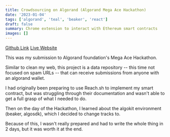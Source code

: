 ```yaml
---
title: Crowdsourcing on Algorand (Algorand Mega Ace Hackathon)
date: '2023-01-04'
tags: ['algorand', 'teal', 'beaker', 'react']
draft: false
summary: Chrome extension to interact with Ethereum smart contracts
images: []
---
```


[Github Link](https://github.com/inwonakng/mega-ace-crowdsource-app)
[Live Website](https://mega-ace-crowdsource-app.vercel.app/)

This was my submission to Algorand foundation's Mega Ace Hackathon.

Similar to clean my web, this project is a data repository -- this time not focused on spam URLs -- that can receive submissions from anyone with an algorand wallet.

I had originally been preparing to use Reach.sh to implement my smart contract, but was struggling through their documentation and wasn't able to get a full grasp of what I needed to do.

Then on the day of the Hackathon, I learned about the algokit environment (beaker, algosdk), which I decided to change tracks to.

Because of this, I wasn't really prepared and had to write the whole thing in 2 days, but it was worth it at the end.
